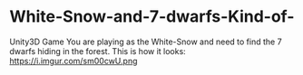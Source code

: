 # White-Snow-and-7-dwarfs-Kind-of-
Unity3D Game 
You are playing as the White-Snow and need to find the 7 dwarfs hiding in the forest.
This is how it looks: https://i.imgur.com/sm00cwU.png
